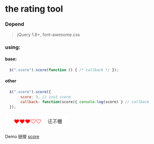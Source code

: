 # the rating tool 

### Depend

>jQuery 1.8+, font-awesome.css

### using:

#### base: 

``` javascript
  $(".score").score(function () { /* callback */ });
```


#### other
``` javascript
  $(".score").score({ 
       score: 3, // init score
       callback: function(score){ console.log(score) } // callback 
  });
```

<img src="demo.png">


Demo 链接 [score][1]

[1]: http://catzaizai.github.io/jQuery-Widget/